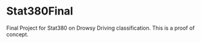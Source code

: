 # Stat380Final
Final Project for Stat380 on Drowsy Driving classification. This is a proof of concept.
